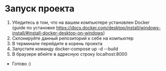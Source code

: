 # Запуск проекта

1. Убедитесь в том, что на вашем компьютере установлен Docker (guide по установке https://docs.docker.com/desktop/install/windows-install/#install-docker-desktop-on-windows)
2. Склонируйте данный репозиторий к себе на компьютер
3. В терминале перейдите в корень проекта
4. Запустите команду docker-compose up -d --build
5. В браузере вбейте в адресную строку localhost:8000

- Готово :)
